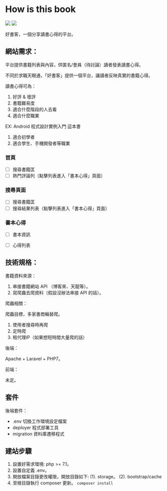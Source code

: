 # How is this book

![](https://img.shields.io/github/last-commit/WadeHuang1993/HowIsThisBook.svg)
![](https://img.shields.io/travis/php-v/symfony/symfony.svg)

好書客，一個分享讀書心得的平台。

## 網站需求：

平台提供書籍列表與內容，供匿名/會員（待討論）讀者發表讀書心得。

不同於求職天眼通，「好書客」提供一個平台，讓讀者反映真實的書籍心得。

讀書心得可為：
1. 好評 & 壞評
2. 書籍難易度
3. 適合什麼階段的人去看
4. 適合什麼職業

EX: Android 程式設計實例入門 這本書
1. 適合初學者
2. 適合學生、手機開發者等職業

### 首頁
- [ ] 搜尋書籍匡
- [ ] 熱門評論列（點擊列表進入「書本心得」頁面）

### 搜尋頁面
- [ ] 搜尋書籍匡
- [ ] 搜尋結果列表（點擊列表進入「書本心得」頁面）

### 書本心得
- [ ] 書本資訊
- [ ] 心得列表


## 技術規格：

書籍資料來源：
1. 串接書籍網站 API （博客來、天龍等）。
2. 寫爬蟲去爬資料（假設沒辦法串接 API 的話）。

爬蟲相關：

爬蟲目標，多家書商輪替爬。
1. 使用者搜尋時再爬
2. 定時爬
3. 租代理IP（如果想短時間大量爬的話）

後端：

Apache + Laravel + PHP7。

前端：

未定。

## 套件

後端套件：
  * .env 切換工作環境設定檔案
  * deployer 程式部署工具
  * migration 資料庫遷移程式

## 建站步驟
1. 設置好需求環境: php >= 7.1。
2. 設置自定義 .env。
3. 開放檔案目錄更改權限，開放目錄如下:
   (1). storage。
   (2). bootstrap/cache
4. 至根目錄執行 composer 更新。 `composer install`